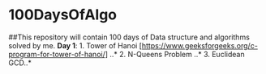 # 100DaysOfAlgo
##This repository will contain 100 days of Data structure and algorithms solved by me.
**Day 1**: 1.   Tower of Hanoi [https://www.geeksforgeeks.org/c-program-for-tower-of-hanoi/] ..*
           2.   N-Queens Problem ..*
           3.   Euclidean GCD..*
